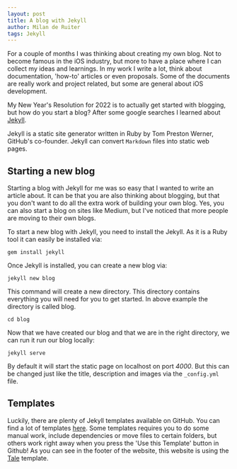 ```yaml
---
layout: post
title: A blog with Jekyll
author: Milan de Ruiter
tags: Jekyll 
---
```


For a couple of months I was thinking about creating my own blog. Not to become famous in the iOS industry, but more to have a place where I can collect my ideas and learnings.
In my work I write a lot, think about documentation, 'how-to' articles or even proposals. Some of the documents are really work and project related, but some are general about iOS development.

My New Year's Resolution for 2022 is to actually get started with blogging, but how do you start a blog? After some google searches I learned about [Jekyll](https://jekyllrb.com). 

Jekyll is a static site generator written in Ruby by Tom Preston Werner, GitHub's co-founder. Jekyll can convert `Markdown` files into static web pages. 

## Starting a new blog

Starting a blog with Jekyll for me was so easy that I wanted to write an article about. It can be that you are also thinking about blogging, but that you don't want to do all the extra work of building your own blog. 
Yes, you can also start a blog on sites like Medium, but I've noticed that more people are moving to their own blogs. 

To start a new blog with Jekyll, you need to install the Jekyll. As it is a Ruby tool it can easily be installed via:
```
gem install jekyll
```

Once Jekyll is installed, you can create a new blog via:
```
jekyll new blog
```
This command will create a new directory. This directory contains everything you will need for you to get started.
In above example the directory is called blog. 
```
cd blog
```

Now that we have created our blog and that we are in the right directory, we can run it run our blog locally:
```
jekyll serve
```

By default it will start the static page on localhost on port *4000*. But this can be changed just like the title, description and images via the `_config.yml` file.

## Templates

Luckily, there are plenty of Jekyll templates available on GitHub. You can find a lot of templates [here](https://github.com/topics/jekyll-theme). Some templates requires you to do some manual work, include dependencies or move files to certain folders, but others work right away when you press the 'Use this Template' button in Github! As you can see in the footer of the website, this website is using the [Tale](https://github.com/chesterhow/tale/) template. 
